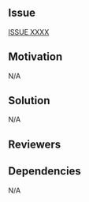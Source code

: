## Issue

[ISSUE XXXX](https://github.com/m2tx/gofxtest/issues/XXXX)

## Motivation
N/A

## Solution
N/A

## Reviewers


## Dependencies
N/A